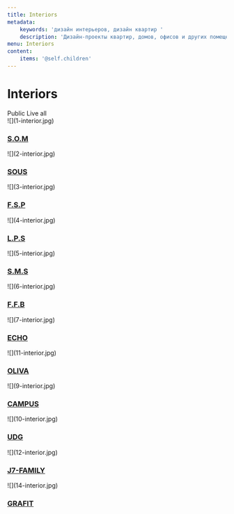 ```yaml
---
title: Interiors
metadata:
    keywords: 'дизайн интерьеров, дизайн квартир '
    description: 'Дизайн-проекты квартир, домов, офисов и других помещений. Индивидуальный подход к каждому клиенту. Лучшие примеры работ дизайна интерьеров. Заказать проект по тел. 096 77 45 002 '
menu: Interiors
content:
    items: '@self.children'
---
```


<h1>Interiors</h1>
<span id="interior-public">Public</span>
<span id="interior-live">Live </span>
<span id="interior-all"> all</span>

<div class="clearfix"></div>

<div class="row">
    <div class="l-33 public" markdown="1">![](1-interior.jpg)
        <div class="mask"><h3><a href="/interior/som"><span>S.O.M</span></a></h3></div>
    </div>
    <div class="l-33 public" markdown="1">![](2-interior.jpg)
        <div class="mask"><h3><a href="/interior/sous"><span>SOUS</span></a></h3></div>
    </div>
    <div class="l-33 live" markdown="1">![](3-interior.jpg)
        <div class="mask"><h3><a href="/interior/fsp"><span>F.S.P</span></a></h3></div>
    </div>
    <div class="l-33 live" markdown="1">![](4-interior.jpg)
        <div class="mask"><h3><a href="/interior/lps"><span>L.P.S</span></a></h3></div>
    </div>
    <div class="l-33 live" markdown="1">![](5-interior.jpg)
        <div class="mask"><h3><a href="/interior/sms"><span>S.M.S</span></a></h3></div>
    </div>
    <div class="l-33 live" markdown="1">![](6-interior.jpg)
        <div class="mask"><h3><a href="/interior/ffb"><span>F.F.B</span></a></h3></div>
    </div>
    <div class="l-33 live" markdown="1">![](7-interior.jpg)
        <div class="mask"><h3><a href="/interior/echo"><span>ECHO</span></a></h3></div>
    </div>
    <div class="l-33 live" markdown="1">![](11-interior.jpg)
        <div class="mask"><h3><a href="/interior/oliva"><span>OLIVA</span></a></h3></div>
    </div>
    <div class="l-33 public" markdown="1">![](9-interior.jpg)
        <div class="mask"><h3><a href="/interior/campus"><span>CAMPUS</span></a></h3></div>
    </div>
    <div class="l-33 public" markdown="1">![](10-interior.jpg)
        <div class="mask"><h3><a href="/interior/udg"><span>UDG</span></a></h3></div>
    </div>
    <div class="l-33 live" markdown="1">![](12-interior.jpg)
        <div class="mask"><h3><a href="/interior/j7-family"><span>J7-FAMILY</span></a></h3></div>
    </div>
    <div class="l-33 live" markdown="1">![](14-interior.jpg)
        <div class="mask"><h3><a href="/interior/grafit"><span>GRAFIT</span></a></h3></div>
    </div>
</div>